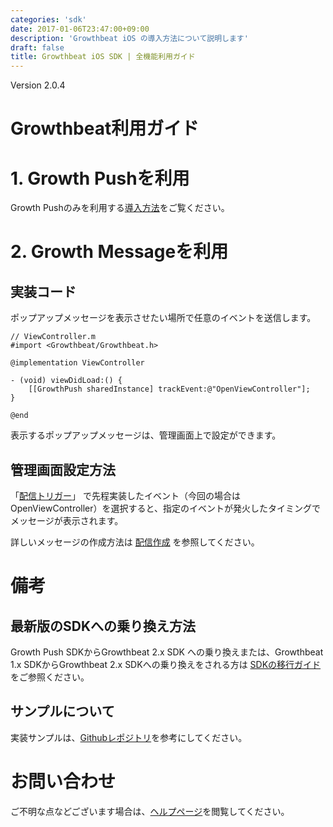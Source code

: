 ```yaml
---
categories: 'sdk'
date: 2017-01-06T23:47:00+09:00
description: 'Growthbeat iOS の導入方法について説明します'
draft: false
title: Growthbeat iOS SDK | 全機能利用ガイド
---
```


Version 2.0.4
# Growthbeat利用ガイド  
# 1. Growth Pushを利用  
Growth Pushのみを利用する[導入方法](/sdk/ios/guide)をご覧ください。
# 2. Growth Messageを利用  
## 実装コード  
ポップアップメッセージを表示させたい場所で任意のイベントを送信します。

```objc
// ViewController.m
#import <Growthbeat/Growthbeat.h>

@implementation ViewController

- (void) viewDidLoad:() {
    [[GrowthPush sharedInstance] trackEvent:@"OpenViewController"];
}

@end
```

表示するポップアップメッセージは、管理画面上で設定ができます。

## 管理画面設定方法 
「[配信トリガー](http://support.growthbeat.com/manual/growthmessage/#配信トリガー)」 で先程実装したイベント（今回の場合は OpenViewController）を選択すると、指定のイベントが発火したタイミングでメッセージが表示されます。

詳しいメッセージの作成方法は [配信作成](/manual/growthmessage/#配信作成) を参照してください。

<!--  
# 3. Growth Linkを利用  
## 実装コード  
### 初期化  
SafariServices.frameworkを追加します。  
Growth Linkの初期化処理を呼び出してください。 **APPLICATION_ID** と **CREDENTIAL_ID** は
Growthbeatの初期化時と同じものです。  
URL起動の処理で、handleOpenUrl:urlメソッドを呼び出します。  

```objc
// AppDelegate.m
#import <Growthbeat/Growthbeat.h>

@implementation AppDelegate

- (BOOL) application:(UIApplication *)application didFinishLaunchingWithOptions:(NSDictionary* )launchOptions {
    // ...
    [[GrowthLink sharedInstance] initializeWithApplicationId:@"APPLICATION_ID" credentialId:@"CREDENTIAL_ID"];
}

- (BOOL) application:(UIApplication*) application openURL:(NSURL* )url sourceApplication:(NSString* )sourceApplication annotation:(id) annotation {
    [[GrowthLink sharedInstance] handleOpenUrl:url];
    return YES;
}

- (BOOL) application:(UIApplication* )application continueUserActivity:(NSUserActivity* )userActivity restorationHandler:(void (^)(NSArray* \_Nullable)) restorationHandler {
    if ([userActivity.activityType isEqualToString:NSUserActivityTypeBrowsingWeb]) {
        NSURL * webpageURL = userActivity.webpageURL;
        [[GrowthLink sharedInstance] handleUniversalLinks:webpageURL];
    }
    return true;
}


@end
```

### ディープリンクアクションの実装  
SDKには、GBIntentHandlerが定義されており、この実装でディープリンク時のアクションを実装することができます。  
たとえば下記のような形で実装できます。  

```objc
// AppDelegate.m
#import <Growthbeat/Growthbeat.h>

@implementation AppDelegate

- (BOOL) application:(UIApplication* )application didFinishLaunchingWithOptions:(NSDictionary* )launchOptions {
    //...

    [[Growthbeat sharedInstance] addIntentHandler:[[GBCustomIntentHandler alloc] initWithBlock:^BOOL(GBCustomIntent* customIntent) {
           NSDictionary* extra = customIntent.extra;
           NSLog(@"extra: %@", extra);
           return YES;
   }]];

}

@end
```

## プロジェクトへディープリンクの設定  
iOS9以上の場合は、UniversalLinksの設定が必須となります。iOS9未満のみ対応させる場合は、スキーム設定を行うだけです。  
### プロジェクトのAssociated Domainsを有効にする  
Apple Developers Member Center にアクセスし “Certificate, Identifiers & Profiles” を選択します。その後"Identifers"をクリックします。  

<img src="/img/link/guide-universal-01.png" alt="guide-universal-01" title="guide-universal-01" width="100%"/>

<img src="/img/link/guide-universal-02.png" alt="guide-universal-02" title="guide-universal-02" width="30%"/>

Identiferを登録済みの時は"Edit"から編集を、未登録のときは"+"ボタンから新たに登録をします。
<img src="/img/link/guide-universal-03.png" alt="guide-universal-03" title="guide-universal-03" width="100%"/>

App Servicesの欄で、Associated Domainsにチェックをてください。  

<img src="/img/link/guide-universal-04.png" alt="guide-universal-04" title="guide-universal-04" width="100%"/>

Saveボタンを押し、保存してください。  
Apple Developers Member Center での設定は以上です。  
### Xcodeプロジェクト設定  

**動作の注意**  
`General -> Identity -> Version`　が空欄であると正常に動作しません。
正しいバージョンを指定してください。  

#### スキームの設定  
ディープリンクからアプリを起動できるように、info.plistの編集、もしくは Xcode上で Info -> URL Typesからディープリンクからアプリを開くスキームの設定をします。
URL Schemesにはスキームを、IdentifierにはBundle Identifierなどアプリごとに一意になる値を入力してください。
<img src="/img/link/link-guide-scheme.png" alt="link-guide-scheme" title="link-guide-scheme" width="100%"/>

#### Universal Links用の設定 (iOS9.x以上)  
先ほどONにしたAssociated Domainsを使ってGrowth Linkのドメインを登録します。  
登録の前に、先ほど登録したApp Identifierと同じTeamが選択されていることを確認してください。TeamはGeneralタブにあるIdentityセクションから選択できます。  
CapabilitiesタブのAssociated Domainsをクリックすると展開されドメインの編集ができます。  
ここで、Growth Linkのドメインとなるgbt.ioを登録します。＋ボタンをクリックし、"applinks:gbt.io"を追加してください。“applinks:”というのはprefixで登録ドメインの前につける必要があります。  

<img src="/img/link/guide-universal-05.png" alt="guide-universal-05" title="guide-universal-05" width="100%"/>

プロジェクトブラウザ上でentitlementsファイルが生成されていることを確認してください。  
**Xcode7上で、なんらかの原因でentitlementsファイルが生成されないことが報告されています。**

<img src="/img/link/guide-universal-06.png" alt="guide-universal-06" title="guide-universal-06" width="100%"/>

また、entitlementsファイルがビルドに含まれている必要があります。含まれない場合はentitlementsファイルをクリックし、Targetにチェックが入っているか確認してください。  
## Growth Link管理画面上での設定  
「基本設定」タブ -> リンク基本設定セクションから Universal Linksの設定ができます。  
「Universal Linkに対応させる」をチェックし、Bundle IdentifierとApple TeamIDを記入してください。  
フォーム入力後、「保存」ボタンを押して設定を保存します。  

<img src="/img/link/guide-universal-07.png" alt="guide-universal-07" title="guide-universal-07" width="70%"/>

## Growth Link設定備考  
### 検証の際の注意点  
* 検証の際はアプリを一度アンインストールし、インストールしなおしてください。この手順を踏まない場合古い設定のままになります。
* Growth Linkの仕様上、Universal  Links用の設定については10分ごとに反映されます。検証をする際は設定を保存後10分以上経過した後に行ってください。

### ランディングページを挟む場合の注意点  
[【UniversalLinks】ランディングページにリンクを埋め込む際の注意点](http://faq.growthbeat.com/article/114-universallink)の記事を参考にしてください。  
-->

# 備考  
## 最新版のSDKへの乗り換え方法  
Growth Push SDKからGrowthbeat 2.x SDK への乗り換えまたは、Growthbeat 1.x SDKからGrowthbeat 2.x SDKへの乗り換えをされる方は
[SDKの移行ガイド](/sdk/ios/upgrade)をご参照ください。    
## サンプルについて  
実装サンプルは、[Githubレポジトリ](https://github.com/growthbeat/growthbeat-ios)を参考にしてください。  
# お問い合わせ  
ご不明な点などございます場合は、[ヘルプページ](http://faq.growthbeat.com/)を閲覧してください。  
